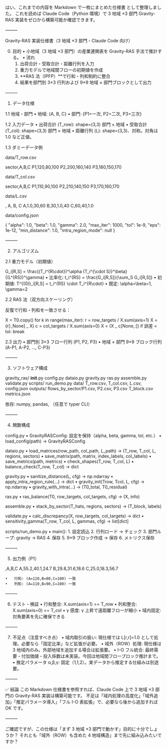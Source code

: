 はい、これまでの内容を Markdown で一枚にまとめた仕様書 として整理しました。
これを読めば Claude Code（Python 環境）で 3 地域 ×3 部門 Gravity-RAS 実装をゼロから構築可能か確認できます。

⸻

Gravity-RAS 実装仕様書（3 地域 ×3 部門・Claude Code 向け）

0. 目的
   • 小地域（3 地域 ×3 部門）の産業連関表を Gravity-RAS 手法で推計する。
   • 流れ
   1. 出荷合計・受取合計・距離行列を入力
   2. 重力モデルで地域間フローの初期値を作成
   3. **RAS 法（IPFP）**で行和・列和制約に整合
   4. 結果を部門別 3×3 行列および 9×9 地域 × 部門ブロックとして出力

⸻

1. データ仕様

1.1 地域・部門
• 地域: {A, B, C}
• 部門: {P1=一次, P2=二次, P3=三次}

1.2 入力データ
• 出荷合計 (T_row): shape=(3,3) 部門 × 地域
• 受取合計 (T_col): shape=(3,3) 部門 × 地域
• 距離行列 (L): shape=(3,3)、対称。対角は 1.0 など正値。

1.3 ダミーデータ例

data/T_row.csv

sector,A,B,C
P1,120,80,100
P2,200,160,140
P3,180,150,170

data/T_col.csv

sector,A,B,C
P1,110,90,100
P2,210,140,150
P3,170,160,170

data/L.csv

, A, B, C
A,1.0,30,60
B,30,1.0,40
C,60,40,1.0

data/config.json

{
"alpha": 1.0,
"beta": 1.0,
"gamma": 2.0,
"max_iter": 1000,
"tol": 1e-9,
"eps": 1e-12,
"min_distance": 1.0,
"intra_region_mode": null
}

⸻

2. アルゴリズム

2.1 重力モデル（初期値）

G_i[R,S] = \frac{(T_i^{R\cdot})^\alpha (T_i^{\cdot S})^\beta}{(L^{RS})^\gamma}
• 比率化:
t_i^{RS} = \frac{G_i[R,S]}{\sum_S G_i[R,S]}
• 初期値:
T^{(0)}\_i[R,S] = t_i^{RS} \cdot T_i^{R\cdot}
• 既定: \alpha=\beta=1, \gamma=2

2.2 RAS 法（双方向スケーリング）

反復で行和・列和を一致させる：

X = T0.copy()
for k in range(max_iter):
r = row_targets / X.sum(axis=1)
X = (r[:,None] _ X)
c = col_targets / X.sum(axis=0)
X = (X _ c[None,:])
if 誤差 < tol: break

2.3 出力
• 部門別 3×3 フロー行列 (P1, P2, P3)
• 地域 × 部門 9×9 ブロック行列 (A-P1, A-P2, …, C-P3)

⸻

3. ソフトウェア構成

gravity_ras/
**init**.py
config.py
dataio.py
gravity.py
ras.py
assemble.py
validate.py
scripts/
run_demo.py
data/
T_row.csv, T_col.csv, L.csv, config.json
outputs/
flows_by_sector/P1.csv, P2.csv, P3.csv
T_block.csv
metrics.json

依存: numpy, pandas, （任意で typer CLI）

⸻

4. 関数構成

config.py
• GravityRASConfig: 設定を保持（alpha, beta, gamma, tol, etc.）
• load_config(path) -> GravityRASConfig

dataio.py
• load_matrices(row_path, col_path, L_path) -> (T_row, T_col, L, regions, sectors)
• save_matrix(path, matrix, index_labels, col_labels)
• save_metrics(path, metrics)
• check_shapes(T_row, T_col, L)
• balance_check(T_row, T_col) -> dict

gravity.py
• sanitize_distance(L, cfg) -> np.ndarray
• apply_intra_region_rule(...) -> dict
• gravity_init(Trow, Tcol, L, cfg) -> np.ndarray
• gravity_with_intra(...) -> (T0_total, T0_residual)

ras.py
• ras_balance(T0, row_targets, col_targets, cfg) -> (X, info)

assemble.py
• stack_by_sector(T_hats, regions, sectors) -> (T_block, labels)

validate.py
• calc_discrepancy(X, row_targets, col_targets) -> dict
• sensitivity_gamma(T_row, T_col, L, gammas, cfg) -> list[dict]

scripts/run_demo.py
• main(): 1. 設定読込 2. 行列ロード → チェック 3. 部門ループ: gravity → RAS 4. 保存 5. 9×9 ブロック作成 → 保存 6. メトリクス保存

⸻

5. 出力例（P1）

,A,B,C
A,55.2,40.1,24.7
B,29.8,31.6,18.6
C,25.0,18.3,56.7

    •	行和: (A=120,B=80,C=100) 一致
    •	列和: (A=110,B=90,C=100) 一致

⸻

6. テスト・検証
   • 行和整合: X.sum(axis=1) == T_row
   • 列和整合: X.sum(axis=0) == T_col
   • γ 感度: γ 上昇で遠距離フローが縮小
   • 域内固定: 対角要素を先に確保できる

⸻

7. 不足点（注意すべき点）
   • 域内取引の扱い: 現仕様では L[r,r]=1.0 として処理。必要なら「固定比率」など拡張が必要。
   • 域外（ROW）処理: 現仕様は 3 地域内のみ。外部地域を追加する場合は拡張要。
   • I-O フル統合: 最終需要・付加価値・投入係数は未実装。今回は地域間フローブロック推計まで。
   • 推定パラメータ α,β,γ: 固定（1,1,2）。実データから推定する仕組みは別途要。

⸻

✅ 結論
この Markdown 仕様書を参照すれば、Claude Code 上で 3 地域 ×3 部門の Gravity-RAS 実装は構築可能です。
不足は「域内処理の高度化」「域外追加」「推定パラメータ導入」「フル I-O 表拡張」で、必要なら後から追加すれば OK です。

⸻

ご確認ですが、この仕様は「まず 3 地域 ×3 部門で動かす」目的に十分でしょうか？
それとも「域外（ROW）も含めた 4 地域構造」まで先に組み込みたいですか？
